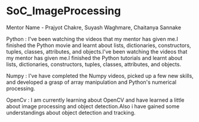 # SoC_ImageProcessing

Mentor Name - Prajyot Chakre, Suyash Waghmare, Chaitanya Sannake

Python : I've been watching the videos that my mentor has given me.I finished the Python movie and learnt about lists, dictionaries, constructors, tuples, classes, attributes, and objects.I've been watching the videos that my mentor has given me.I finished the Python tutorials and learnt about lists, dictionaries, constructors, tuples, classes, attributes, and objects.

Numpy : I've have completed the Numpy videos, picked up a few new skills, and developed a grasp of array manipulation and Python's numerical processing.

OpenCv : I am currently learning about OpenCV and have learned a little about image processing and object detection.Also i have gained some understandings about object detection and tracking.
